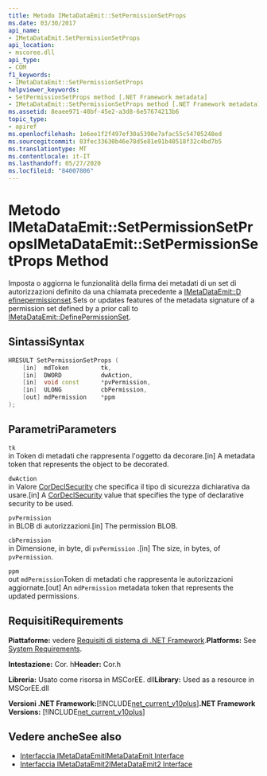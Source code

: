 ```yaml
---
title: Metodo IMetaDataEmit::SetPermissionSetProps
ms.date: 03/30/2017
api_name:
- IMetaDataEmit.SetPermissionSetProps
api_location:
- mscoree.dll
api_type:
- COM
f1_keywords:
- IMetaDataEmit::SetPermissionSetProps
helpviewer_keywords:
- SetPermissionSetProps method [.NET Framework metadata]
- IMetaDataEmit::SetPermissionSetProps method [.NET Framework metadata]
ms.assetid: 8eaee971-40bf-45e2-a3d8-6e57674213b6
topic_type:
- apiref
ms.openlocfilehash: 1e6ee1f2f497ef30a5390e7afac55c54705248ed
ms.sourcegitcommit: 03fec33630b46e78d5e81e91b40518f32c4bd7b5
ms.translationtype: MT
ms.contentlocale: it-IT
ms.lasthandoff: 05/27/2020
ms.locfileid: "84007806"
---
```

# <a name="imetadataemitsetpermissionsetprops-method"></a><span data-ttu-id="8a4e2-102">Metodo IMetaDataEmit::SetPermissionSetProps</span><span class="sxs-lookup"><span data-stu-id="8a4e2-102">IMetaDataEmit::SetPermissionSetProps Method</span></span>
<span data-ttu-id="8a4e2-103">Imposta o aggiorna le funzionalità della firma dei metadati di un set di autorizzazioni definito da una chiamata precedente a [IMetaDataEmit::D efinepermissionset](imetadataemit-definepermissionset-method.md).</span><span class="sxs-lookup"><span data-stu-id="8a4e2-103">Sets or updates features of the metadata signature of a permission set defined by a prior call to [IMetaDataEmit::DefinePermissionSet](imetadataemit-definepermissionset-method.md).</span></span>  
  
## <a name="syntax"></a><span data-ttu-id="8a4e2-104">Sintassi</span><span class="sxs-lookup"><span data-stu-id="8a4e2-104">Syntax</span></span>  
  
```cpp  
HRESULT SetPermissionSetProps (
    [in]  mdToken         tk,
    [in]  DWORD           dwAction,
    [in]  void const      *pvPermission,
    [in]  ULONG           cbPermission,
    [out] mdPermission    *ppm
);  
```  
  
## <a name="parameters"></a><span data-ttu-id="8a4e2-105">Parametri</span><span class="sxs-lookup"><span data-stu-id="8a4e2-105">Parameters</span></span>  
 `tk`  
 <span data-ttu-id="8a4e2-106">in Token di metadati che rappresenta l'oggetto da decorare.</span><span class="sxs-lookup"><span data-stu-id="8a4e2-106">[in] A metadata token that represents the object to be decorated.</span></span>  
  
 `dwAction`  
 <span data-ttu-id="8a4e2-107">in Valore [CorDeclSecurity](cordeclsecurity-enumeration.md) che specifica il tipo di sicurezza dichiarativa da usare.</span><span class="sxs-lookup"><span data-stu-id="8a4e2-107">[in] A [CorDeclSecurity](cordeclsecurity-enumeration.md) value that specifies the type of declarative security to be used.</span></span>  
  
 `pvPermission`  
 <span data-ttu-id="8a4e2-108">in BLOB di autorizzazioni.</span><span class="sxs-lookup"><span data-stu-id="8a4e2-108">[in] The permission BLOB.</span></span>  
  
 `cbPermission`  
 <span data-ttu-id="8a4e2-109">in Dimensione, in byte, di `pvPermission` .</span><span class="sxs-lookup"><span data-stu-id="8a4e2-109">[in] The size, in bytes, of `pvPermission`.</span></span>  
  
 `ppm`  
 <span data-ttu-id="8a4e2-110">out `mdPermission`Token di metadati che rappresenta le autorizzazioni aggiornate.</span><span class="sxs-lookup"><span data-stu-id="8a4e2-110">[out] An `mdPermission` metadata token that represents the updated permissions.</span></span>  
  
## <a name="requirements"></a><span data-ttu-id="8a4e2-111">Requisiti</span><span class="sxs-lookup"><span data-stu-id="8a4e2-111">Requirements</span></span>  
 <span data-ttu-id="8a4e2-112">**Piattaforme:** vedere [Requisiti di sistema di .NET Framework](../../get-started/system-requirements.md).</span><span class="sxs-lookup"><span data-stu-id="8a4e2-112">**Platforms:** See [System Requirements](../../get-started/system-requirements.md).</span></span>  
  
 <span data-ttu-id="8a4e2-113">**Intestazione:** Cor. h</span><span class="sxs-lookup"><span data-stu-id="8a4e2-113">**Header:** Cor.h</span></span>  
  
 <span data-ttu-id="8a4e2-114">**Libreria:** Usato come risorsa in MSCorEE. dll</span><span class="sxs-lookup"><span data-stu-id="8a4e2-114">**Library:** Used as a resource in MSCorEE.dll</span></span>  
  
 <span data-ttu-id="8a4e2-115">**Versioni .NET Framework:**[!INCLUDE[net_current_v10plus](../../../../includes/net-current-v10plus-md.md)]</span><span class="sxs-lookup"><span data-stu-id="8a4e2-115">**.NET Framework Versions:** [!INCLUDE[net_current_v10plus](../../../../includes/net-current-v10plus-md.md)]</span></span>  
  
## <a name="see-also"></a><span data-ttu-id="8a4e2-116">Vedere anche</span><span class="sxs-lookup"><span data-stu-id="8a4e2-116">See also</span></span>

- [<span data-ttu-id="8a4e2-117">Interfaccia IMetaDataEmit</span><span class="sxs-lookup"><span data-stu-id="8a4e2-117">IMetaDataEmit Interface</span></span>](imetadataemit-interface.md)
- [<span data-ttu-id="8a4e2-118">Interfaccia IMetaDataEmit2</span><span class="sxs-lookup"><span data-stu-id="8a4e2-118">IMetaDataEmit2 Interface</span></span>](imetadataemit2-interface.md)
